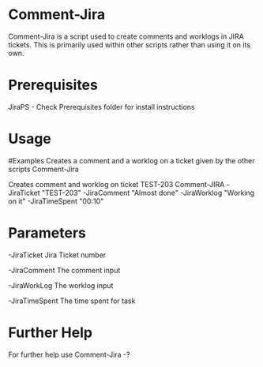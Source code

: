# Comment-Jira

Comment-Jira is a script used to create comments and worklogs in JIRA tickets. This is primarily used within other scripts rather than using it on its own.

# Prerequisites
JiraPS - Check Prerequisites folder for install instructions

# Usage
#Examples
Creates a comment and a worklog on a ticket given by the other scripts
Comment-Jira

Creates comment and worklog on ticket TEST-203
Comment-JIRA -JiraTicket "TEST-203" -JiraComment "Almost done" -JiraWorklog "Working on it" -JiraTimeSpent "00:10"

# Parameters
-JiraTicket <string>
Jira Ticket number

-JiraComment <string>
The comment input

-JiraWorkLog <string>
The worklog input

-JiraTimeSpent <string>
The time spent for task

# Further Help
For further help use Comment-Jira -?
